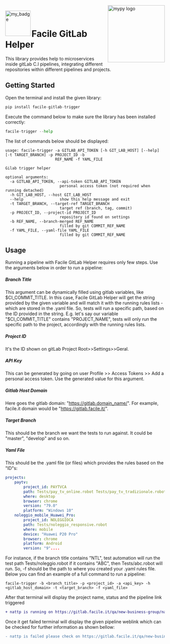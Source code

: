<img align="right" src="https://assinews-assinformdalcine.netdna-ssl.com/wp-content/uploads/2017/02/facileit.png" alt="mypy logo" width="180"/>
</br>
<img align="left" src=https://img.shields.io/badge/pylint-9.88-green alt="my_badge" width="80px" />
</br>


# Facile GitLab Helper

This library provides help to microservices inside gitLab C.I pipelines, integrating different repositories within different pipelines and projects.

## Getting Started

Open the terminal and install the given library:

```python
pip install facile-gitlab-trigger
```

Execute the command below to make sure the library has been installed correctly:

```python
facile-trigger --help
```

The list of commands below should be displayed:

```shell
usage: facile-trigger -a GITLAB_API_TOKEN [-h GIT_LAB_HOST] [--help] [-t TARGET_BRANCH] -p PROJECT_ID -b
                      REF_NAME -f YAML_FILE

Gilab trigger helper

optional arguments:
  -a GITLAB_API_TOKEN, --api-token GITLAB_API_TOKEN
                        personal access token (not required when running detached)
  -h GIT_LAB_HOST, --host GIT_LAB_HOST
  --help                show this help message and exit
  -t TARGET_BRANCH, --target-ref TARGET_BRANCH
                        target ref (branch, tag, commit)
  -p PROJECT_ID, --project-id PROJECT_ID
                        repository id found on settings
  -b REF_NAME, --branch-merged REF_NAME
                        filled by git COMMIT_REF_NAME
  -f YAML_FILE, --yaml-file YAML_FILE
                        filled by git COMMIT_REF_NAME
```

## Usage

Running a pipeline with Facile GitLab Helper requires only few steps.
Use the arguments below in order to run a pipeline:

##### Branch Title

This argument can be dynamically filled using gitlab variables, like $CI_COMMIT_TITLE. In this case, Facile GitLab Helper will get the string provided by the given variable and will match it with the running rules lists - which are stored in the .yaml file. So, tests will run a specific path, based on the ID provided in the string. E.g. let's say our variable "$CI_COMMIT_TITLE" contains "PROJECT_NAME", tests will only run the specific path to the project, accordingly with the running rules lists.

##### Project ID

It's the ID shown on gitLab Project Root>>Settings>>Geral.

##### API Key

This can be generated by going on user Profile >> Access Tokens >> Add a personal access token. Use the generated value for this argument.

##### Gitlab Host Domain

Here goes the gitlab domain: "https://gitlab.domain_name/". For example, facile.it domain would be "https://gitlab.facile.it/".

##### Target Branch

This should be the branch we want the tests to run against. It could be "master", "develop" and so on.

##### Yaml File

This should be the .yaml file (or files) which provides the rules based on the "ID"s:

```yaml
projects:
    paytv:
        project_id: PAYTVCA
        path: Tests/pay_tv_online.robot Tests/pay_tv_tradizionale.robot
        where: desktop
        browser: chrome
        version: "79.0"
        platform: "Windows 10"
    noleggio_mobile_Huawei_Pro: 
        project_id: NOLEGGIOCA
        path: Tests/noleggio_responsive.robot
        where: mobile
        device: "Huawei P20 Pro"
        browser: chrome
        platform: Android
        version: "9"....
```

For instance, if the branch title contains "NTL", test automation will run the test path Tests/noleggio.robot if it contains "ABC", then Tests/abc.robot will run. So, -f should be the path to where you created your .yaml rules file.
Below you can find an example of a full command to run a pipeline:

```shell
facile-trigger -b <branch_title> -p <project_id> -a <api_key> -h <gitlab_host_domain> -t <target_branch> -f <yaml_file>
```

After that terminal will display the project name, status and the pipeline link triggered

```diff
+ nattp is running on https://gitlab.facile.it/qa/new-business-group/nattp/pipelines/164014
```

Once it get failed terminal will display the given pipeline weblink which can be checked for further information as shown bellow:

```diff
- nattp is failed please check on https://gitlab.facile.it/qa/new-business-group/nattp/pipelines/164014
```